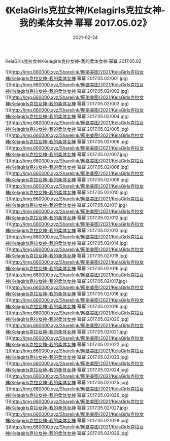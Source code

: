 ﻿---
layout: post
title:  《KelaGirls克拉女神/Kelagirls克拉女神-我的柔体女神 幂幂 2017.05.02》
date:   2021-02-24
img: http://img.660000.xyz/Sharelink/网络美图/2021/KelaGirls克拉女神/Kelagirls克拉女神-我的柔体女神 幂幂 2017.05.02/000.jpg
categories: [美女, 清纯, 唯美]
---

KelaGirls克拉女神/Kelagirls克拉女神-我的柔体女神 幂幂 2017.05.02

 ![](http://img.660000.xyz/Sharelink/网络美图/2021/KelaGirls克拉女神/Kelagirls克拉女神-我的柔体女神 幂幂 2017.05.02/001.jpg) <br>![](http://img.660000.xyz/Sharelink/网络美图/2021/KelaGirls克拉女神/Kelagirls克拉女神-我的柔体女神 幂幂 2017.05.02/002.jpg) <br>![](http://img.660000.xyz/Sharelink/网络美图/2021/KelaGirls克拉女神/Kelagirls克拉女神-我的柔体女神 幂幂 2017.05.02/003.jpg) <br>![](http://img.660000.xyz/Sharelink/网络美图/2021/KelaGirls克拉女神/Kelagirls克拉女神-我的柔体女神 幂幂 2017.05.02/004.jpg) <br>![](http://img.660000.xyz/Sharelink/网络美图/2021/KelaGirls克拉女神/Kelagirls克拉女神-我的柔体女神 幂幂 2017.05.02/005.jpg) <br>![](http://img.660000.xyz/Sharelink/网络美图/2021/KelaGirls克拉女神/Kelagirls克拉女神-我的柔体女神 幂幂 2017.05.02/006.jpg) <br>![](http://img.660000.xyz/Sharelink/网络美图/2021/KelaGirls克拉女神/Kelagirls克拉女神-我的柔体女神 幂幂 2017.05.02/007.jpg) <br>![](http://img.660000.xyz/Sharelink/网络美图/2021/KelaGirls克拉女神/Kelagirls克拉女神-我的柔体女神 幂幂 2017.05.02/008.jpg) <br>![](http://img.660000.xyz/Sharelink/网络美图/2021/KelaGirls克拉女神/Kelagirls克拉女神-我的柔体女神 幂幂 2017.05.02/009.jpg) <br>![](http://img.660000.xyz/Sharelink/网络美图/2021/KelaGirls克拉女神/Kelagirls克拉女神-我的柔体女神 幂幂 2017.05.02/010.jpg) <br>![](http://img.660000.xyz/Sharelink/网络美图/2021/KelaGirls克拉女神/Kelagirls克拉女神-我的柔体女神 幂幂 2017.05.02/011.jpg) <br>![](http://img.660000.xyz/Sharelink/网络美图/2021/KelaGirls克拉女神/Kelagirls克拉女神-我的柔体女神 幂幂 2017.05.02/012.jpg) <br>![](http://img.660000.xyz/Sharelink/网络美图/2021/KelaGirls克拉女神/Kelagirls克拉女神-我的柔体女神 幂幂 2017.05.02/013.jpg) <br>![](http://img.660000.xyz/Sharelink/网络美图/2021/KelaGirls克拉女神/Kelagirls克拉女神-我的柔体女神 幂幂 2017.05.02/014.jpg) <br>![](http://img.660000.xyz/Sharelink/网络美图/2021/KelaGirls克拉女神/Kelagirls克拉女神-我的柔体女神 幂幂 2017.05.02/015.jpg) <br>![](http://img.660000.xyz/Sharelink/网络美图/2021/KelaGirls克拉女神/Kelagirls克拉女神-我的柔体女神 幂幂 2017.05.02/016.jpg) <br>![](http://img.660000.xyz/Sharelink/网络美图/2021/KelaGirls克拉女神/Kelagirls克拉女神-我的柔体女神 幂幂 2017.05.02/017.jpg) <br>![](http://img.660000.xyz/Sharelink/网络美图/2021/KelaGirls克拉女神/Kelagirls克拉女神-我的柔体女神 幂幂 2017.05.02/018.jpg) <br>![](http://img.660000.xyz/Sharelink/网络美图/2021/KelaGirls克拉女神/Kelagirls克拉女神-我的柔体女神 幂幂 2017.05.02/019.jpg) <br>![](http://img.660000.xyz/Sharelink/网络美图/2021/KelaGirls克拉女神/Kelagirls克拉女神-我的柔体女神 幂幂 2017.05.02/020.jpg) <br>![](http://img.660000.xyz/Sharelink/网络美图/2021/KelaGirls克拉女神/Kelagirls克拉女神-我的柔体女神 幂幂 2017.05.02/021.jpg) <br>![](http://img.660000.xyz/Sharelink/网络美图/2021/KelaGirls克拉女神/Kelagirls克拉女神-我的柔体女神 幂幂 2017.05.02/022.jpg) <br>![](http://img.660000.xyz/Sharelink/网络美图/2021/KelaGirls克拉女神/Kelagirls克拉女神-我的柔体女神 幂幂 2017.05.02/023.jpg) <br>![](http://img.660000.xyz/Sharelink/网络美图/2021/KelaGirls克拉女神/Kelagirls克拉女神-我的柔体女神 幂幂 2017.05.02/024.jpg) <br>![](http://img.660000.xyz/Sharelink/网络美图/2021/KelaGirls克拉女神/Kelagirls克拉女神-我的柔体女神 幂幂 2017.05.02/025.jpg) <br>![](http://img.660000.xyz/Sharelink/网络美图/2021/KelaGirls克拉女神/Kelagirls克拉女神-我的柔体女神 幂幂 2017.05.02/026.jpg) <br>![](http://img.660000.xyz/Sharelink/网络美图/2021/KelaGirls克拉女神/Kelagirls克拉女神-我的柔体女神 幂幂 2017.05.02/027.jpg) <br>![](http://img.660000.xyz/Sharelink/网络美图/2021/KelaGirls克拉女神/Kelagirls克拉女神-我的柔体女神 幂幂 2017.05.02/028.jpg) <br>![](http://img.660000.xyz/Sharelink/网络美图/2021/KelaGirls克拉女神/Kelagirls克拉女神-我的柔体女神 幂幂 2017.05.02/029.jpg) <br>